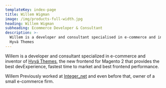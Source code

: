 ```yaml
---
templateKey: index-page
title: Willem Wigman
image: /img/products-full-width.jpg
heading: Willem Wigman
subheading: Ecommerce Developer & Consultant
description: >-
  Willem is a developer and consultant specialised in e-commerce and inventor of
  Hyvä Themes
---
```

Willem is a developer and consultant specialized in e-commerce and inventor of [Hyvä Themes](https://hyva.io/), the new frontend for Magento 2 that provides the best devExperience, fastest time to market and best frontend performance.

Willem Previously worked at [Integer_net](https://integer-net.com/) and even before that, owner of a small e-commerce firm.